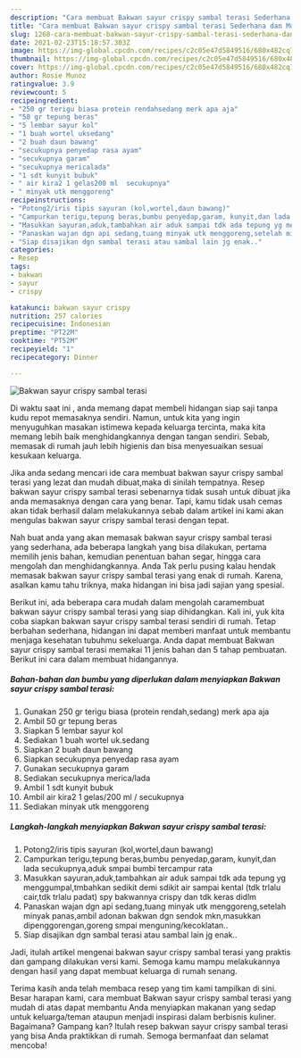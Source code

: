 ```yaml
---
description: "Cara membuat Bakwan sayur crispy sambal terasi Sederhana dan Mudah Dibuat"
title: "Cara membuat Bakwan sayur crispy sambal terasi Sederhana dan Mudah Dibuat"
slug: 1268-cara-membuat-bakwan-sayur-crispy-sambal-terasi-sederhana-dan-mudah-dibuat
date: 2021-02-23T15:18:57.303Z
image: https://img-global.cpcdn.com/recipes/c2c05e47d5849516/680x482cq70/bakwan-sayur-crispy-sambal-terasi-foto-resep-utama.jpg
thumbnail: https://img-global.cpcdn.com/recipes/c2c05e47d5849516/680x482cq70/bakwan-sayur-crispy-sambal-terasi-foto-resep-utama.jpg
cover: https://img-global.cpcdn.com/recipes/c2c05e47d5849516/680x482cq70/bakwan-sayur-crispy-sambal-terasi-foto-resep-utama.jpg
author: Rosie Munoz
ratingvalue: 3.9
reviewcount: 5
recipeingredient:
- "250 gr terigu biasa protein rendahsedang merk apa aja"
- "50 gr tepung beras"
- "5 lembar sayur kol"
- "1 buah wortel uksedang"
- "2 buah daun bawang"
- "secukupnya penyedap rasa ayam"
- "secukupnya garam"
- "secukupnya mericalada"
- "1 sdt kunyit bubuk"
- " air kira2 1 gelas200 ml  secukupnya"
- " minyak utk menggoreng"
recipeinstructions:
- "Potong2/iris tipis sayuran (kol,wortel,daun bawang)"
- "Campurkan terigu,tepung beras,bumbu penyedap,garam, kunyit,dan lada secukupnya,aduk smpai bumbi tercampur rata"
- "Masukkan sayuran,aduk,tambahkan air aduk sampai tdk ada tepung yg menggumpal,tmbahkan sedikit demi sdikit air sampai kental (tdk trlalu cair,tdk trlalu padat) spy bakwannya crispy dan tdk keras didlm"
- "Panaskan wajan dgn api sedang,tuang minyak utk menggoreng,setelah minyak panas,ambil adonan bakwan dgn sendok mkn,masukkan dipenggorengan,goreng smpai menguning/kecoklatan.."
- "Siap disajikan dgn sambal terasi atau sambal lain jg enak.."
categories:
- Resep
tags:
- bakwan
- sayur
- crispy

katakunci: bakwan sayur crispy 
nutrition: 257 calories
recipecuisine: Indonesian
preptime: "PT22M"
cooktime: "PT52M"
recipeyield: "1"
recipecategory: Dinner

---
```



![Bakwan sayur crispy sambal terasi](https://img-global.cpcdn.com/recipes/c2c05e47d5849516/680x482cq70/bakwan-sayur-crispy-sambal-terasi-foto-resep-utama.jpg)

Di waktu  saat ini , anda memang dapat membeli hidangan siap saji tanpa kudu repot memasaknya sendiri. Namun, untuk kita yang ingin menyuguhkan masakan istimewa kepada keluarga tercinta, maka kita memang lebih baik menghidangkannya dengan tangan sendiri. Sebab, memasak di rumah jauh lebih higienis dan bisa menyesuaikan sesuai kesukaan keluarga.

Jika anda sedang mencari ide cara membuat bakwan sayur crispy sambal terasi yang lezat dan mudah dibuat,maka di sinilah tempatnya. Resep bakwan sayur crispy sambal terasi  sebenarnya tidak susah untuk dibuat jika anda memasaknya dengan cara yang benar. Tapi, kamu tidak usah cemas akan tidak berhasil dalam melakukannya 
sebab dalam artikel ini kami akan mengulas bakwan sayur crispy sambal terasi dengan tepat.  



Nah buat anda yang akan memasak bakwan sayur crispy sambal terasi yang sederhana, ada beberapa langkah yang bisa dilakukan, pertama memilih jenis bahan, kemudian penentuan bahan segar, hingga cara mengolah dan menghidangkannya. Anda Tak perlu pusing kalau hendak memasak bakwan sayur crispy sambal terasi yang enak di rumah. Karena, asalkan kamu  tahu triknya, maka hidangan ini bisa jadi sajian yang spesial.

Berikut ini, ada beberapa cara mudah dalam mengolah caramembuat bakwan sayur crispy sambal terasi yang siap dihidangkan. Kali ini, yuk kita coba siapkan bakwan sayur crispy sambal terasi sendiri di rumah. Tetap berbahan sederhana, hidangan ini dapat memberi manfaat untuk membantu menjaga kesehatan tubuhmu sekeluarga. Anda dapat membuat Bakwan sayur crispy sambal terasi memakai 11 jenis bahan dan 5 tahap pembuatan. Berikut ini cara dalam membuat hidangannya.

<!--inarticleads1-->

##### Bahan-bahan dan bumbu yang diperlukan dalam menyiapkan Bakwan sayur crispy sambal terasi:

1. Gunakan 250 gr terigu biasa (protein rendah,sedang) merk apa aja
1. Ambil 50 gr tepung beras
1. Siapkan 5 lembar sayur kol
1. Sediakan 1 buah wortel uk.sedang
1. Siapkan 2 buah daun bawang
1. Siapkan secukupnya penyedap rasa ayam
1. Gunakan secukupnya garam
1. Sediakan secukupnya merica/lada
1. Ambil 1 sdt kunyit bubuk
1. Ambil  air kira2 1 gelas/200 ml / secukupnya
1. Sediakan  minyak utk menggoreng




<!--inarticleads2-->

##### Langkah-langkah menyiapkan Bakwan sayur crispy sambal terasi:

1. Potong2/iris tipis sayuran (kol,wortel,daun bawang)
1. Campurkan terigu,tepung beras,bumbu penyedap,garam, kunyit,dan lada secukupnya,aduk smpai bumbi tercampur rata
1. Masukkan sayuran,aduk,tambahkan air aduk sampai tdk ada tepung yg menggumpal,tmbahkan sedikit demi sdikit air sampai kental (tdk trlalu cair,tdk trlalu padat) spy bakwannya crispy dan tdk keras didlm
1. Panaskan wajan dgn api sedang,tuang minyak utk menggoreng,setelah minyak panas,ambil adonan bakwan dgn sendok mkn,masukkan dipenggorengan,goreng smpai menguning/kecoklatan..
1. Siap disajikan dgn sambal terasi atau sambal lain jg enak..




Jadi, itulah artikel mengenai  bakwan sayur crispy sambal terasi  yang praktis dan gampang dilakukan versi kami. Semoga kamu mampu melakukannya dengan hasil yang dapat membuat keluarga di rumah senang. 

Terima kasih anda telah membaca resep yang tim kami tampilkan di sini. Besar harapan kami, cara membuat  Bakwan sayur crispy sambal terasi yang mudah di atas dapat membantu Anda menyiapkan makanan yang sedap untuk keluarga/teman ataupun menjadi inspirasi dalam berbisnis kuliner. Bagaimana? Gampang kan? Itulah resep bakwan sayur crispy sambal terasi yang bisa Anda praktikkan di rumah. Semoga bermanfaat dan selamat mencoba!

